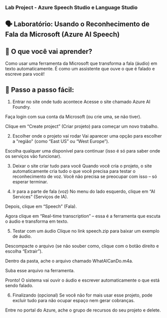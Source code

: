 ###  Lab Project - Azure Speech Studio e Language Studio
## 🗣️ Laboratório: Usando o Reconhecimento de Fala da Microsoft (Azure AI Speech)
## 🧠 O que você vai aprender?
Como usar uma ferramenta da Microsoft que transforma a fala (áudio) em texto automaticamente. É como um assistente que ouve o que é falado e escreve para você!

## 🚶 Passo a passo fácil:
1. Entrar no site onde tudo acontece
Acesse o site chamado Azure AI Foundry.

Faça login com sua conta da Microsoft (ou crie uma, se não tiver).

Clique em “Create project” (Criar projeto) para começar um novo trabalho.

2. Escolher onde o projeto vai rodar
Vai aparecer uma opção para escolher a "região" (como “East US” ou “West Europe”).

Escolha qualquer uma disponível para continuar (isso é só para saber onde os serviços vão funcionar).

3. Deixar o site criar tudo para você
Quando você cria o projeto, o site automaticamente cria tudo o que você precisa para testar o reconhecimento de voz. Você não precisa se preocupar com isso – só esperar terminar.

4. Ir para a parte de fala (voz)
No menu do lado esquerdo, clique em “AI Services” (Serviços de IA).

Depois, clique em “Speech” (Fala).

Agora clique em “Real-time transcription” – essa é a ferramenta que escuta o áudio e transforma em texto.

5. Testar com um áudio
Clique no link speech.zip para baixar um exemplo de áudio.

Descompacte o arquivo (se não souber como, clique com o botão direito e escolha “Extrair”).

Dentro da pasta, ache o arquivo chamado WhatAICanDo.m4a.

Suba esse arquivo na ferramenta.

Pronto! O sistema vai ouvir o áudio e escrever automaticamente o que está sendo falado.

6. Finalizando (opcional)
Se você não for mais usar esse projeto, pode excluir tudo para não ocupar espaço nem gerar cobranças.

Entre no portal do Azure, ache o grupo de recursos do seu projeto e delete.
